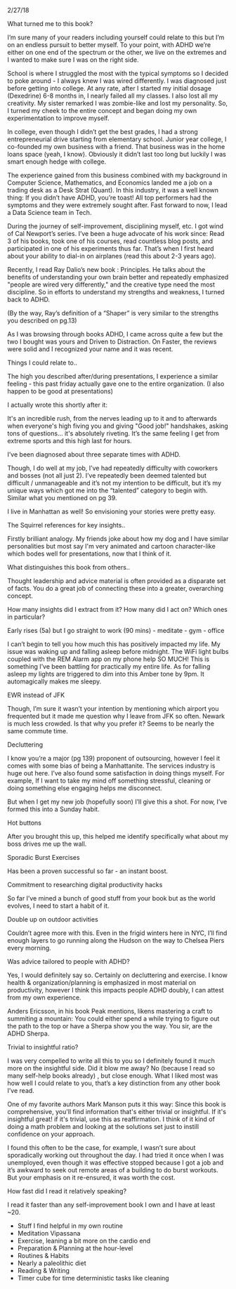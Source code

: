 2/27/18


What turned me to this book?

I’m sure many of your readers including yourself could relate to this but I’m on an endless pursuit to better myself. To your point, with ADHD we’re either on one end of the spectrum or the other, we live on the extremes and I wanted to make sure I was on the right side. 


School is where I struggled the most with the typical symptoms so I decided to poke around - I always knew I was wired differently. I was diagnosed just before getting into college. At any rate, after I started my initial dosage (Dexedrine) 6-8 months in, I nearly failed all my classes. I also lost all my creativity. My sister remarked I was zombie-like and lost my personality. So, I turned my cheek to the entire concept and began doing my own experimentation to improve myself. 


In college, even though I didn’t get the best grades, I had a strong entrepreneurial drive starting from elementary school. Junior year college, I co-founded my own business with a friend. That business was in the home loans space (yeah, I know). Obviously it didn’t last too long but luckily I was smart enough hedge with college. 


The experience gained from this business combined with my background in Computer Science, Mathematics, and Economics landed me a job on a trading desk as a Desk Strat (Quant). In this industry, it was a well known thing: If you didn’t have ADHD, you’re toast! All top performers had the symptoms and they were extremely sought after. Fast forward to now, I lead a Data Science team in Tech.


During the journey of self-improvement, disciplining myself, etc. I got wind of Cal Newport’s series. I’ve been a huge advocate of his work since: Read 3 of his books, took one of his courses, read countless blog posts, and participated in one of his experiments thus far. That’s when I first heard about your ability to dial-in on airplanes (read this about 2-3 years ago). 


Recently, I read Ray Dalio’s new book : Principles. He talks about the benefits of understanding your own brain better and repeatedly emphasized "people are wired very differently," and the creative type need the most discipline. So in efforts to understand my strengths and weakness, I turned back to ADHD. 


(By the way, Ray’s definition of a “Shaper” is very similar to the strengths you described on pg.13)


As I was browsing through books ADHD, I came across quite a few but the two I bought was yours and Driven to Distraction. On Faster, the reviews were solid and I recognized your name and it was recent.




Things I could relate to..

The high you described after/during presentations, I experience a similar feeling - this past friday actually gave one to the entire organization. (I also happen to be good at presentations)


I actually wrote this shortly after it:

It's an incredible rush, from the nerves leading up to it and to afterwards when everyone's high fiving you and giving "Good job!" handshakes, asking tons of questions... it's absolutely riveting. It’s the same feeling I get from extreme sports and this high last for hours.


I’ve been diagnosed about three separate times with ADHD. 


Though, I do well at my job, I’ve had repeatedly difficulty with coworkers and bosses (not all just 2). I’ve repeatedly been deemed talented but difficult / unmanageable and it’s not my intention to be difficult, but it’s my unique ways which got me into the “talented” category to begin with. Similar what you mentioned on pg 39. 


I live in Manhattan as well! So envisioning your stories were pretty easy.


The Squirrel references for key insights..

Firstly brilliant analogy. My friends joke about how my dog and I have similar personalities but most say I'm very animated and cartoon character-like which bodes well for presentations, now that I think of it. 


What distinguishes this book from others..

Thought leadership and advice material is often provided as a disparate set of facts. You do a great job of connecting these into a greater, overarching concept.


How many insights did I extract from it? How many did I act on? Which ones in particular?


Early rises (5a) but I go straight to work (90 mins) - meditate - gym - office

I can’t begin to tell you how much this has positively impacted my life. My issue was waking up and falling asleep before midnight. The WiFi light bulbs coupled with the REM Alarm app on my phone help SO MUCH! This is something I’ve been battling for practically my entire life. As for falling asleep my lights are triggered to dim into this Amber tone by 9pm. It automagically makes me sleepy.


EWR instead of JFK

Though, I’m sure it wasn’t your intention by mentioning which airport you frequented but it made me question why I leave from JFK so often. Newark is much less crowded. Is that why you prefer it? Seems to be nearly the same commute time.



Decluttering

I know you’re a major (pg 139) proponent of outsourcing, however I feel it comes with some bias of being a Manhattanite. The services industry is huge out here. I’ve also found some satisfaction in doing things myself. For example, If I want to take my mind off something stressful, cleaning or doing something else engaging helps me disconnect.


But when I get my new job (hopefully soon) I’ll give this a shot. For now, I’ve formed this into a Sunday habit.



Hot buttons

After you brought this up, this helped me identify specifically what about my boss drives me up the wall.



Sporadic Burst Exercises

Has been a proven successful so far - an instant boost.



Commitment to researching digital productivity hacks 

So far I’ve mined a bunch of good stuff from your book but as the world evolves, I need to start a habit of it.



Double up on outdoor activities

Couldn’t agree more with this. Even in the frigid winters here in NYC, I’ll find enough layers to go running along the Hudson on the way to Chelsea Piers every morning.




Was advice tailored to people with ADHD?

Yes, I would definitely say so. Certainly on decluttering and exercise. I know health & organization/planning is emphasized in most material on productivity, however I think this impacts people ADHD doubly, I can attest from my own experience.


Anders Ericsson, in his book Peak mentions, likens mastering a craft to summiting a mountain: You could either spend a while trying to figure out the path to the top or have a Sherpa show you the way. You sir, are the ADHD Sherpa.



Trivial to insightful ratio?

I was very compelled to write all this to you so I definitely found it much more on the insightful side. Did it blow me away? No (because I read so many self-help books already) , but close enough. What I liked most was how well I could relate to you, that’s a key distinction from any other book I’ve read.


One of my favorite authors Mark Manson puts it this way: Since this book is comprehensive, you'll find information that's either trivial or insightful. If it's insightful great! if it's trivial, use this as reaffirmation. I think of it kind of doing a math problem and looking at the solutions set just to instill confidence on your approach. 


I found this often to be the case, for example, I wasn’t sure about sporadically working out throughout the day. I had tried it once when I was unemployed, even though it was effective stopped because I got a job and it’s awkward to seek out remote areas of a building to do burst workouts. But your emphasis on it re-ensured, it was worth the cost.


How fast did I read it relatively speaking?

I read it faster than any self-improvement book I own and I have at least ~20.

- Stuff I find helpful in my own routine
- Meditation Vipassana
- Exercise, leaning a bit more on the cardio end
- Preparation & Planning at the hour-level
- Routines & Habits
- Nearly a paleolithic diet
- Reading & Writing
- Timer cube for time deterministic tasks like cleaning